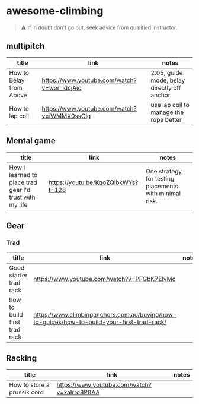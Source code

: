 # awesome-climbing

> ⚠️ if in doubt don't go out, seek advice from qualified instructor.

## multipitch

| title | link | notes |
| --- | --- | --- |
| How to Belay from Above |  https://www.youtube.com/watch?v=wor_idcjAic | 2:05, guide mode, belay directly off anchor |
| How to lap coil | https://www.youtube.com/watch?v=iWMMX0ssGig | use lap coil to manage the rope better |

## Mental game

| title | link | notes |
| --- | --- | --- |
| How I learned to place trad gear I'd trust with my life | https://youtu.be/KqoZQIbkWYs?t=128 | One strategy for testing placements with minimal risk. |

## Gear

### Trad

| title | link | notes |
| --- | --- | --- |
| Good starter trad rack | https://www.youtube.com/watch?v=PFGbK7ElvMc | |
| how to build first trad rack | https://www.climbinganchors.com.au/buying/how-to-guides/how-to-build-your-first-trad-rack/ | |

## Racking

| title | link | notes |
| --- | --- | --- |
| How to store a prussik cord | https://www.youtube.com/watch?v=xaIrro8P8AA | |

